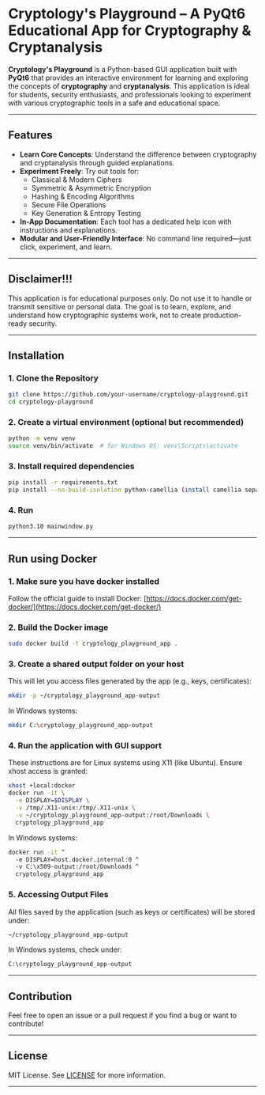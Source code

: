 # Cryptology's Playground – A PyQt6 Educational App for Cryptography & Cryptanalysis

**Cryptology's Playground** is a Python-based GUI application built with **PyQt6** that provides an interactive environment for learning and exploring the concepts of **cryptography** and **cryptanalysis**. This application is ideal for students, security enthusiasts, and professionals looking to experiment with various cryptographic tools in a safe and educational space.

---

## Features

- **Learn Core Concepts**: Understand the difference between cryptography and cryptanalysis through guided explanations.
- **Experiment Freely**: Try out tools for:
  - Classical & Modern Ciphers
  - Symmetric & Asymmetric Encryption
  - Hashing & Encoding Algorithms
  - Secure File Operations
  - Key Generation & Entropy Testing
- **In-App Documentation**: Each tool has a dedicated help icon with instructions and explanations.
- **Modular and User-Friendly Interface**: No command line required—just click, experiment, and learn.

---

## Disclaimer!!!
This application is for educational purposes only. Do not use it to handle or transmit sensitive or personal data. The goal is to learn, explore, and understand how cryptographic systems work, not to create production-ready security.

---

## Installation

### 1. Clone the Repository

```bash
git clone https://github.com/your-username/cryptology-playground.git
cd cryptology-playground
```

### 2. Create a virtual environment (optional but recommended)

```bash
python -m venv venv
source venv/bin/activate  # for Windows OS: venv\Scripts\activate
```

### 3. Install required dependencies

```bash
pip install -r requirements.txt
pip install --no-build-isolation python-camellia (install camellia separately, because of deprecated version)
```

### 4. Run

```bash
python3.10 mainwindow.py
```

---

## Run using Docker

### 1. Make sure you have docker installed

Follow the official guide to install Docker: [https://docs.docker.com/get-docker/](https://docs.docker.com/get-docker/)

### 2. Build the Docker image

```bash
sudo docker build -t cryptology_playground_app .
```

### 3. Create a shared output folder on your host
This will let you access files generated by the app (e.g., keys, certificates):

```bash
mkdir -p ~/cryptology_playground_app-output
```

In Windows systems:
```bash
mkdir C:\cryptology_playground_app-output
```

### 4. Run the application with GUI support
These instructions are for Linux systems using X11 (like Ubuntu). Ensure xhost access is granted:

```bash
xhost +local:docker
docker run -it \
  -e DISPLAY=$DISPLAY \
  -v /tmp/.X11-unix:/tmp/.X11-unix \
  -v ~/cryptology_playground_app-output:/root/Downloads \
  cryptology_playground_app
```

In Windows systems:
```bash
docker run -it ^
  -e DISPLAY=host.docker.internal:0 ^
  -v C:\x509-output:/root/Downloads ^
  cryptology_playground_app
```

### 5. Accessing Output Files
All files saved by the application (such as keys or certificates) will be stored under:

```bash
~/cryptology_playground_app-output
```

In Windows systems, check under:
```bash
C:\cryptology_playground_app-output
```

---

## Contribution

Feel free to open an issue or a pull request if you find a bug or want to contribute!

---

## License 

MIT License. See [LICENSE](https://mit-license.org/) for more information.

---